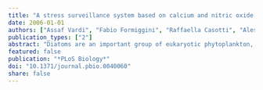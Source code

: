 ```yaml
---
title: "A stress surveillance system based on calcium and nitric oxide in marine diatoms"
date: 2006-01-01
authors: ["Assaf Vardi", "Fabio Formiggini", "Raffaella Casotti", "Alessandra De Martino", "François Ribalet", "Antonio Miralto", "Chris Bowler"]
publication_types: ["2"]
abstract: "Diatoms are an important group of eukaryotic phytoplankton, responsible for about 20% of global primary productivity. Study of the functional role of chemical signaling within phytoplankton assemblages is still in its infancy although recent reports in diatoms suggest the existence of chemical-based defense strategies. Here, we demonstrate how the accurate perception of diatom-derived reactive aldehydes can determine cell fate in diatoms. In particular, the aldehyde (2E,4E/Z)-decadienal (DD) can trigger intracellular calcium transients and the generation of nitric oxide (NO) by a calcium-dependent NO synthase-like activity, which results in cell death. However, pretreatment of cells with sublethal doses of aldehyde can induce resistance to subsequent lethal doses, which is reflected in an altered calcium signature and kinetics of NO production. We also present evidence for a DD-derived NO-based intercellular signaling system for the perception of stressed bystander cells. Based on these findings, we propose the existence of a sophisticated stress surveillance system in diatoms, which has important implications for understanding the cellular mechanisms responsible for acclimation versus death during phytoplankton bloom successions."
featured: false
publication: "*PLoS Biology*"
doi: "10.1371/journal.pbio.0040060"
share: false
---
```


